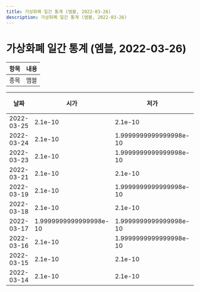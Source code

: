 ```yaml
---
title: 가상화폐 일간 통계 (엠블, 2022-03-26)
description: 가상화폐 일간 통계 (엠블, 2022-03-26)
---
```


가상화폐 일간 통계 (엠블, 2022-03-26)
===

|항목|내용|
|--|--|
|종목|엠블||마켓|BTC-MVL||종류|일 단위 캔들||기간|2022-03-14T09:00:00 - 2022-03-25T09:00:00|

|날짜|시가|저가|고가|종가|비고|
|--|--|--|--|--|--|
|2022-03-25|2.1e-10|2.1e-10|2.1e-10|2.1e-10|    |
|2022-03-24|2.1e-10|1.9999999999999998e-10|2.2000000000000002e-10|2.1e-10|    |
|2022-03-23|2.1e-10|1.9999999999999998e-10|2.1e-10|2.1e-10|    |
|2022-03-21|2.1e-10|2.1e-10|2.1e-10|2.1e-10|    |
|2022-03-19|2.1e-10|1.9999999999999998e-10|2.1e-10|2.1e-10|    |
|2022-03-18|2.1e-10|2.1e-10|2.1e-10|2.1e-10|    |
|2022-03-17|1.9999999999999998e-10|1.9999999999999998e-10|2.2000000000000002e-10|1.9999999999999998e-10|    |
|2022-03-16|2.1e-10|1.9999999999999998e-10|2.1e-10|1.9999999999999998e-10|    |
|2022-03-15|2.1e-10|2.1e-10|2.1e-10|2.1e-10|    |
|2022-03-14|2.1e-10|2.1e-10|2.1e-10|2.1e-10|    |
